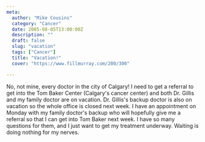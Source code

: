 ```yaml
---
meta:
  author: "Mike Cousins"
  category: "Cancer"
  date: 2005-08-05T13:00:00Z
  description: ""
  draft: false
  slug: "vacation"
  tags: ["Cancer"]
  title: "Vacation!"
  cover: "https://www.fillmurray.com/200/300"

---
```


No, not mine, every doctor in the city of Calgary! I need to get a referral to
get into the Tom Baker Center (Calgary's cancer center) and both Dr. Gillis and
my family doctor are on vacation. Dr. Gillis's backup doctor is also on vacation
so the whole office is closed next week. I have an appointment on Monday with my
family doctor's backup who will hopefully give me a referral so that I can get
into Tom Baker next week. I have so many questions for them, and I just want to
get my treatment underway. Waiting is doing nothing for my nerves.